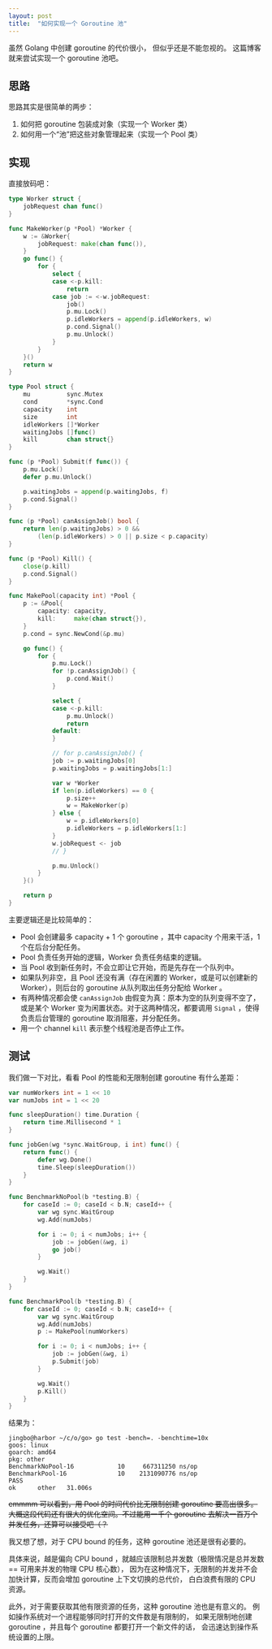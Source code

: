 ```yaml
---
layout: post
title:  "如何实现一个 Goroutine 池"
---
```


虽然 Golang 中创建 goroutine 的代价很小，
但似乎还是不能忽视的。
这篇博客就来尝试实现一个 goroutine 池吧。

## 思路

思路其实是很简单的两步：
1. 如何把 goroutine 包装成对象（实现一个 Worker 类）
2. 如何用一个“池”把这些对象管理起来（实现一个 Pool 类）

## 实现

直接放码吧：

```go
type Worker struct {
	jobRequest chan func()
}

func MakeWorker(p *Pool) *Worker {
	w := &Worker{
		jobRequest: make(chan func()),
	}
	go func() {
		for {
			select {
			case <-p.kill:
				return
			case job := <-w.jobRequest:
				job()
				p.mu.Lock()
				p.idleWorkers = append(p.idleWorkers, w)
				p.cond.Signal()
				p.mu.Unlock()
			}
		}
	}()
	return w
}

type Pool struct {
	mu          sync.Mutex
	cond        *sync.Cond
	capacity    int
	size        int
	idleWorkers []*Worker
	waitingJobs []func()
	kill        chan struct{}
}

func (p *Pool) Submit(f func()) {
	p.mu.Lock()
	defer p.mu.Unlock()

	p.waitingJobs = append(p.waitingJobs, f)
	p.cond.Signal()
}

func (p *Pool) canAssignJob() bool {
	return len(p.waitingJobs) > 0 &&
		(len(p.idleWorkers) > 0 || p.size < p.capacity)
}

func (p *Pool) Kill() {
	close(p.kill)
	p.cond.Signal()
}

func MakePool(capacity int) *Pool {
	p := &Pool{
		capacity: capacity,
		kill:     make(chan struct{}),
	}
	p.cond = sync.NewCond(&p.mu)

	go func() {
		for {
			p.mu.Lock()
			for !p.canAssignJob() {
				p.cond.Wait()
			}

			select {
			case <-p.kill:
				p.mu.Unlock()
				return
			default:
			}

			// for p.canAssignJob() {
			job := p.waitingJobs[0]
			p.waitingJobs = p.waitingJobs[1:]

			var w *Worker
			if len(p.idleWorkers) == 0 {
				p.size++
				w = MakeWorker(p)
			} else {
				w = p.idleWorkers[0]
				p.idleWorkers = p.idleWorkers[1:]
			}
			w.jobRequest <- job
			// }

			p.mu.Unlock()
		}
	}()

	return p
}
```

主要逻辑还是比较简单的：
- Pool 会创建最多 capacity + 1 个 goroutine ，其中 capacity 个用来干活，1 个在后台分配任务。
- Pool 负责任务开始的逻辑，Worker 负责任务结束的逻辑。
- 当 Pool 收到新任务时，不会立即让它开始，而是先存在一个队列中。
- 如果队列非空，且 Pool 还没有满（存在闲置的 Worker，或是可以创建新的 Worker），则后台的 goroutine 从队列取出任务分配给 Worker 。
- 有两种情况都会使 `canAssignJob` 由假变为真：原本为空的队列变得不空了，或是某个 Worker 变为闲置状态。对于这两种情况，都要调用 `Signal` ，使得负责后台管理的 goroutine 取消阻塞，并分配任务。
- 用一个 channel `kill` 表示整个线程池是否停止工作。

## 测试

我们做一下对比，看看 Pool 的性能和无限制创建 goroutine 有什么差距：

```go
var numWorkers int = 1 << 10
var numJobs int = 1 << 20

func sleepDuration() time.Duration {
	return time.Millisecond * 1
}

func jobGen(wg *sync.WaitGroup, i int) func() {
	return func() {
		defer wg.Done()
		time.Sleep(sleepDuration())
	}
}

func BenchmarkNoPool(b *testing.B) {
	for caseId := 0; caseId < b.N; caseId++ {
		var wg sync.WaitGroup
		wg.Add(numJobs)

		for i := 0; i < numJobs; i++ {
			job := jobGen(&wg, i)
			go job()
		}

		wg.Wait()
	}
}

func BenchmarkPool(b *testing.B) {
	for caseId := 0; caseId < b.N; caseId++ {
		var wg sync.WaitGroup
		wg.Add(numJobs)
		p := MakePool(numWorkers)

		for i := 0; i < numJobs; i++ {
			job := jobGen(&wg, i)
			p.Submit(job)
		}

		wg.Wait()
		p.Kill()
	}
}
```

结果为：

```
jingbo@harbor ~/c/o/go> go test -bench=. -benchtime=10x
goos: linux
goarch: amd64
pkg: other
BenchmarkNoPool-16    	      10	 667311250 ns/op
BenchmarkPool-16      	      10	2131090776 ns/op
PASS
ok  	other	31.006s
```

~~emmmm 可以看到，用 Pool 的时间代价比无限制创建 goroutine 要高出很多。大概这段代码还有很大的优化空间。不过能用一千个 goroutine 去解决一百万个并发任务，还算可以接受吧（？~~

我又想了想，对于 CPU bound 的任务，这种 goroutine 池还是很有必要的。

具体来说，越是偏向 CPU bound ，就越应该限制总并发数（极限情况是总并发数 == 可用来并发的物理 CPU 核心数），
因为在这种情况下，无限制的并发并不会加快计算，反而会增加 goroutine 上下文切换的总代价，
白白浪费有限的 CPU 资源。

此外，对于需要获取其他有限资源的任务，这种 goroutine 池也是有意义的。
例如操作系统对一个进程能够同时打开的文件数是有限制的，
如果无限制地创建 goroutine ，并且每个 goroutine 都要打开一个新文件的话，
会迅速达到操作系统设置的上限。
